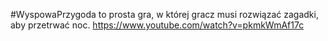 #WyspowaPrzygoda to prosta gra, w której gracz musi rozwiązać zagadki, aby przetrwać noc.
https://www.youtube.com/watch?v=pkmkWmAf17c
